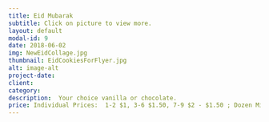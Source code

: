 ```yaml
---
title: Eid Mubarak
subtitle: Click on picture to view more.
layout: default
modal-id: 9
date: 2018-06-02
img: NewEidCollage.jpg
thumbnail: EidCookiesForFlyer.jpg
alt: image-alt
project-date: 
client: 
category: 
description:  Your choice vanilla or chocolate. 
price: Individual Prices:  1-2 $1, 3-6 $1.50, 7-9 $2 - $1.50 ; Dozen Mixed Sizes - $15  (Free  delivery with order of $25 or more)
---
```

